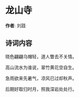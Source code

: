 # 龙山寺

**作者**: 刘跂

## 诗词内容

晓色翩翩乌帽轻，道人瞥去不关情。

高山流水为谁说，翠竹黄花空自生。

急雨欲来先暑气，凉风已过却秋声。

后期好取归时月，照我深岩处处行。

